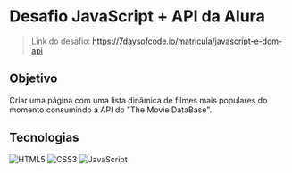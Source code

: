 # Desafio JavaScript + API da Alura 
> Link do desafio: https://7daysofcode.io/matricula/javascript-e-dom-api

## Objetivo
Criar uma página com uma lista dinâmica de filmes mais populares do momento consumindo a API do "The Movie DataBase".

## Tecnologias
![HTML5](https://img.shields.io/badge/HTML5-E34F26?style=for-the-badge&logo=html5&logoColor=white)
![CSS3](https://img.shields.io/badge/CSS3-1572B6?style=for-the-badge&logo=css3&logoColor=white)
![JavaScript](https://img.shields.io/badge/JavaScript-F7DF1E?style=for-the-badge&logo=javascript&logoColor=black)
